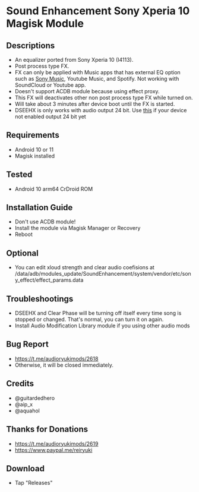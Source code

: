 # Sound Enhancement Sony Xperia 10 Magisk Module

## Descriptions
- An equalizer ported from Sony Xperia 10 (I4113).
- Post process type FX.
- FX can only be applied with Music apps that has external EQ option such as [Sony Music](https://github.com/reiryuki/Xperia-Libraries-Magisk-Module), Youtube Music, and Spotify. Not working with SoundCloud or Youtube app.
- Doesn't support ACDB module because using effect proxy.
- This FX will deactivates other non post process type FX while turned on.
- Will take about 3 minutes after device boot until the FX is started.
- DSEEHX is only works with audio output 24 bit. Use [this](https://github.com/reiryuki/Hi-Res-Audio-24-Bit-Enabler-Magisk-Module) if your device not enabled output 24 bit yet

## Requirements
- Android 10 or 11
- Magisk installed

## Tested
- Android 10 arm64 CrDroid ROM

## Installation Guide
- Don't use ACDB module!
- Install the module via Magisk Manager or Recovery
- Reboot

## Optional
- You can edit xloud strength and clear audio coefisions at /data/adb/modules_update/SoundEnhancement/system/vendor/etc/sony_effect/effect_params.data

## Troubleshootings
- DSEEHX and Clear Phase will be turning off itself every time song is stopped or changed. That's normal, you can turn it on again.
- Install Audio Modification Library module if you using other audio mods

## Bug Report
- https://t.me/audioryukimods/2618
- Otherwise, it will be closed immediately.

## Credits
- @guitardedhero
- @aip_x
- @aquahol

## Thanks for Donations
- https://t.me/audioryukimods/2619
- https://www.paypal.me/reiryuki

## Download
- Tap "Releases"
